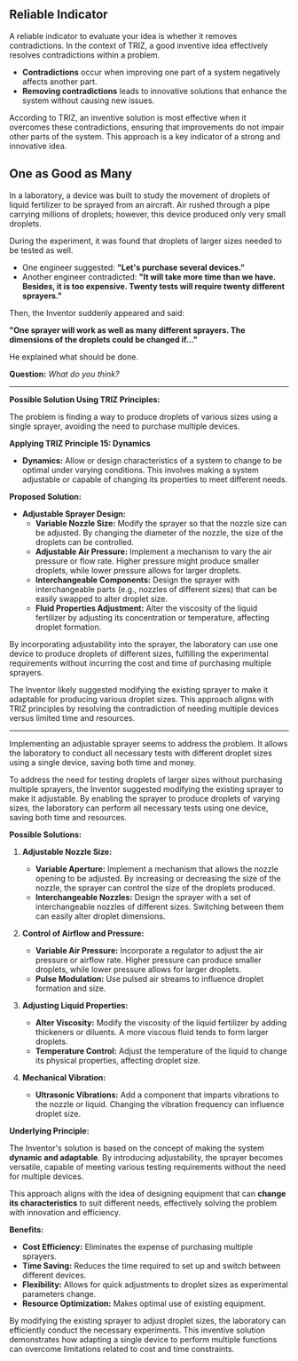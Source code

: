 ## Reliable Indicator

A reliable indicator to evaluate your idea is whether it removes contradictions. In the context of TRIZ, a good inventive idea effectively resolves contradictions within a problem.

- **Contradictions** occur when improving one part of a system negatively affects another part.
- **Removing contradictions** leads to innovative solutions that enhance the system without causing new issues.

According to TRIZ, an inventive solution is most effective when it overcomes these contradictions, ensuring that improvements do not impair other parts of the system. This approach is a key indicator of a strong and innovative idea.

## One as Good as Many

In a laboratory, a device was built to study the movement of droplets of liquid fertilizer to be sprayed from an aircraft. Air rushed through a pipe carrying millions of droplets; however, this device produced only very small droplets.

During the experiment, it was found that droplets of larger sizes needed to be tested as well.

- One engineer suggested: **"Let's purchase several devices."**
- Another engineer contradicted: **"It will take more time than we have. Besides, it is too expensive. Twenty tests will require twenty different sprayers."**

Then, the Inventor suddenly appeared and said:

**"One sprayer will work as well as many different sprayers. The dimensions of the droplets could be changed if..."**

He explained what should be done.

**Question:** *What do you think?*

---

**Possible Solution Using TRIZ Principles:**

The problem is finding a way to produce droplets of various sizes using a single sprayer, avoiding the need to purchase multiple devices.

**Applying TRIZ Principle 15: Dynamics**

- **Dynamics:** Allow or design characteristics of a system to change to be optimal under varying conditions. This involves making a system adjustable or capable of changing its properties to meet different needs.

**Proposed Solution:**

- **Adjustable Sprayer Design:**
  - **Variable Nozzle Size:** Modify the sprayer so that the nozzle size can be adjusted. By changing the diameter of the nozzle, the size of the droplets can be controlled.
  - **Adjustable Air Pressure:** Implement a mechanism to vary the air pressure or flow rate. Higher pressure might produce smaller droplets, while lower pressure allows for larger droplets.
  - **Interchangeable Components:** Design the sprayer with interchangeable parts (e.g., nozzles of different sizes) that can be easily swapped to alter droplet size.
  - **Fluid Properties Adjustment:** Alter the viscosity of the liquid fertilizer by adjusting its concentration or temperature, affecting droplet formation.

By incorporating adjustability into the sprayer, the laboratory can use one device to produce droplets of different sizes, fulfilling the experimental requirements without incurring the cost and time of purchasing multiple sprayers.

The Inventor likely suggested modifying the existing sprayer to make it adaptable for producing various droplet sizes. This approach aligns with TRIZ principles by resolving the contradiction of needing multiple devices versus limited time and resources.

---

Implementing an adjustable sprayer seems to address the problem. It allows the laboratory to conduct all necessary tests with different droplet sizes using a single device, saving both time and money.

To address the need for testing droplets of larger sizes without purchasing multiple sprayers, the Inventor suggested modifying the existing sprayer to make it adjustable. By enabling the sprayer to produce droplets of varying sizes, the laboratory can perform all necessary tests using one device, saving both time and resources.

**Possible Solutions:**

1. **Adjustable Nozzle Size:**
   - **Variable Aperture:** Implement a mechanism that allows the nozzle opening to be adjusted. By increasing or decreasing the size of the nozzle, the sprayer can control the size of the droplets produced.
   - **Interchangeable Nozzles:** Design the sprayer with a set of interchangeable nozzles of different sizes. Switching between them can easily alter droplet dimensions.

2. **Control of Airflow and Pressure:**
   - **Variable Air Pressure:** Incorporate a regulator to adjust the air pressure or airflow rate. Higher pressure can produce smaller droplets, while lower pressure allows for larger droplets.
   - **Pulse Modulation:** Use pulsed air streams to influence droplet formation and size.

3. **Adjusting Liquid Properties:**
   - **Alter Viscosity:** Modify the viscosity of the liquid fertilizer by adding thickeners or diluents. A more viscous fluid tends to form larger droplets.
   - **Temperature Control:** Adjust the temperature of the liquid to change its physical properties, affecting droplet size.

4. **Mechanical Vibration:**
   - **Ultrasonic Vibrations:** Add a component that imparts vibrations to the nozzle or liquid. Changing the vibration frequency can influence droplet size.

**Underlying Principle:**

The Inventor's solution is based on the concept of making the system **dynamic and adaptable**. By introducing adjustability, the sprayer becomes versatile, capable of meeting various testing requirements without the need for multiple devices.

This approach aligns with the idea of designing equipment that can **change its characteristics** to suit different needs, effectively solving the problem with innovation and efficiency.

**Benefits:**

- **Cost Efficiency:** Eliminates the expense of purchasing multiple sprayers.
- **Time Saving:** Reduces the time required to set up and switch between different devices.
- **Flexibility:** Allows for quick adjustments to droplet sizes as experimental parameters change.
- **Resource Optimization:** Makes optimal use of existing equipment.

By modifying the existing sprayer to adjust droplet sizes, the laboratory can efficiently conduct the necessary experiments. This inventive solution demonstrates how adapting a single device to perform multiple functions can overcome limitations related to cost and time constraints.
